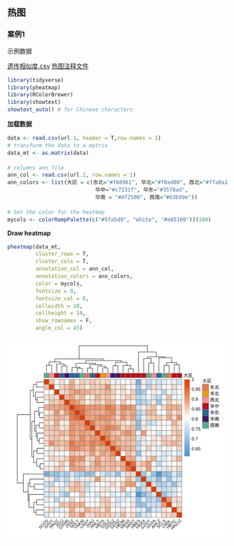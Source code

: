 ## 热图

### 案例1

示例数据

[遗传相似度.csv](https://res.craft.do/user/full/5cc4bf2e-e733-e007-a61a-a9eddc2e4039/doc/2C5F2FDC-E834-40B0-8C85-FF62441D8B14/EFEA2AF3-D5C9-470C-80B7-9EC8C99CA341_2/7y7ihL08TXyMaR8gGDAERxhqWRK4FTBiwZ7rrb8clhcz/EFEA2AF3-D5C9-470C-80B7-9EC8C99CA341_2.csv)
[热图注释文件](https://res.craft.do/user/full/5cc4bf2e-e733-e007-a61a-a9eddc2e4039/doc/2C5F2FDC-E834-40B0-8C85-FF62441D8B14/DC7AC362-2511-4273-8308-C5B9D62F6B7D_2/TfdqwPSxBO6gXxb3lxc1aYD1EVOchFSiwxJfgl3cQpEz/ann_col.csv "ann_col.csv")

```R
library(tidyverse)
library(pheatmap)
library(RColorBrewer)
library(showtext)
showtext_auto() # for Chinese characters
```

**加载数据**

```R
data <- read.csv(url.1, header = T,row.names = 1)
# transform the data to a matrix
data_mt <- as.matrix(data)

# columns ann file
ann_col <- read.csv(url.2, row.names = 1)
ann_colors <- list(大区 = c(东北="#f08961", 华北="#f0ad00", 西北="#ffa0a1",
                            华中="#c7231f", 华东="#3578ad", 
                            华南 = "#4f2580", 西南="#63b99e"))

# Set the color for the heatmap
mycols <- colorRampPalette(c("#5fa5d9", "white", "#e65100"))(100)
```

**Draw heatmap**

```R
pheatmap(data_mt, 
         cluster_rows = T, 
         cluster_cols = T, 
         annotation_col = ann_col,
         annotation_colors = ann_colors,
         color = mycols,
         fontsize = 9,
         fontsize_col = 8,
         cellwidth = 10,
         cellheight = 10,
         show_rownames = F,
         angle_col = 45)
```

![](可视化示例_files/figure-markdown_strict/unnamed-chunk-4-1.png)
